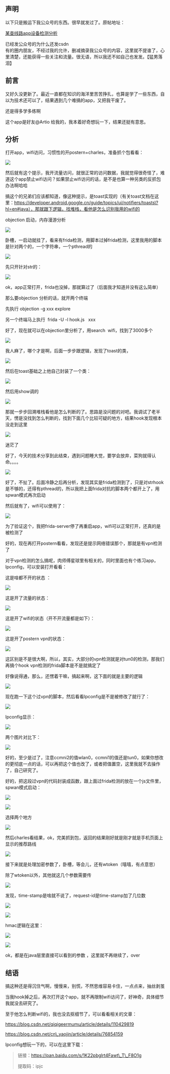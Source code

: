 ## 声明

  
以下只是搬运下我公众号的东西。很早就发过了。原帖地址：

[某查线路app设备检测分析](https://mp.weixin.qq.com/s/HMrhWmB4k_c90WWPOyBDkA "某查线路app设备检测分析")

已经发公众号的为什么还发csdn  
有的圈内朋友，不经过我的允许，删减摘录我公众号的内容，这里就不提谁了，心里清楚，还能获得一些关注和流量。很无语，所以我还不如自己也发发。【猛男落泪】

## 前言

又好久没更新了。最近一直都在知识的海洋里苦苦挣扎，也算是学了一些东西，自以为技术还可以了，结果遇到几个难搞的app，又把我干废了。

还是得多学多练啊

这个app是好友\@Artio 给我的，我本着好奇想玩一下，结果还挺有意思。

## 分析

打开app，wifi访问，习惯性的开postern+charles，准备抓个包看看：

![](https://img-blog.csdnimg.cn/img_convert/f6a7cd09edb5120281c1d7f67d24c393.png)

然后就有这个提示，我开流量访问，就很正常的访问数据，我就觉得很奇怪了，难道这个app禁止wifi访问？如果禁止wifi访问的话，是不是也算一种另类的反抓包办法啊哈哈

搞这个的兄弟们应该都知道，像这种提示，是toast实现的（有关toast文档在这里：https://developer.android.google.cn/guide/topics/ui/notifiers/toasts\?hl=en#java），那就跟下逻辑，找堆栈，看他是怎么识别我用的wifi的

objection 启动，内存漫游分析

![](https://img-blog.csdnimg.cn/img_convert/ae0d509d57c99b03c930731af349e69f.png)

卧槽，一启动就挂了，看来有frida检测，用脚本过掉frida检测，这里我用的脚本是针对两个的，一个字符串，一个pthread的

![](https://img-blog.csdnimg.cn/img_convert/30fee8b6a592567bd7f88b80d94a9f28.png)

先只开针对str的：

![](https://img-blog.csdnimg.cn/img_convert/8b69bf9498b48dd3e82137377ba1a265.png)

ok，app正常打开，frida也没掉，那就算过了（后面我才知道并没有这么简单）

那么要objection 分析的话，就开两个终端

先执行 objection \-g xxx explore

另一个终端马上执行  frida \-U \-l hook.js   xxx

好了，现在就可以在objection里分析了，用search  wifi，找到了3000多个

![](https://img-blog.csdnimg.cn/img_convert/149521f71c767f245d4a3dd45ebca492.png)

我人麻了，哪个才是啊，后面一步步跟逻辑，发现了toast的类，

![](https://img-blog.csdnimg.cn/img_convert/ba16959f71e3ae4edce0ab861f5223dc.png)

然后在toast基础之上他自己封装了一个类：

![](https://img-blog.csdnimg.cn/img_convert/ad36cd4b7604df79ebae924f40075ac0.png)

然后用show调的

![](https://img-blog.csdnimg.cn/img_convert/717d9a13c553e864eb9786b31ca597f0.png)

那就一步步回溯堆栈看他是怎么判断的了。思路是没问题的对吧。我调试了老半天，愣是没找到怎么判断的，找到下面几个比较可疑的地方，结果hook发现根本没走到这里

![](https://img-blog.csdnimg.cn/img_convert/1f1e15da70c8b5d26cf1b415885fc693.png)

迷茫了

好了，今天的技术分享到此结束，遇到问题睡大觉，要学会放弃，菜狗就得认命。。。。

![](https://img-blog.csdnimg.cn/img_convert/b6fb808b1ea45d92dcafd2d7d3cb95ad.jpeg)

好了，不扯了。后面冷静之后再分析，发现其实是frida检测到了，只是对strhook是不够的，还得有pthread的，所以我把上面frida对抗的脚本两个都开上了，用spwan模式再次启动

然后就有了，wifi可以使用了：

![](https://img-blog.csdnimg.cn/img_convert/5008e0cf190c7be97e6f638d329b737f.png)

为了验证这个，我把frida-server停了再重启app，wifi可以正常打开，还真的是被检测了

好的，现在再打开postern看看，发现还是提示网络错误那个，那就是有vpn检测了

对于vpn检测的怎么搞呢，肉师傅星球里有相关的，同时里面也有个练习app，Ipconfig，可以安装打开看看：

这是啥都不开的状态 ：

![](https://img-blog.csdnimg.cn/img_convert/0dcf69d3598457239f1c828798284cab.png)

这是开了流量的状态：

![](https://img-blog.csdnimg.cn/img_convert/c0de0696f07ce20b3a969543989a2f62.png)

这是开了wifi的状态（开不开流量都是如下）：

![](https://img-blog.csdnimg.cn/img_convert/25441fa4d0bbd961e187f53461850b01.png)

这是开了postern vpn的状态：

![](https://img-blog.csdnimg.cn/img_convert/5866e715835797526693782e76d6716d.png)

这区别是不是很大啊，所以，其实，大部分的vpn检测就是对tun0的检测，那我们再搞个hook vpn检测的frida脚本是不是就搞定了

好像说得通，那么，还愣着干嘛，搞起来啊，这下面的就是主要的逻辑

![](https://img-blog.csdnimg.cn/img_convert/8435766cb3f72e3ca72f9628c4985744.png)

现在跑一下这个过vpn的脚本，然后看看Ipconfig是不是被修改了就行了：

![](https://img-blog.csdnimg.cn/img_convert/acb5ba40b85795959904fdf3e48267bc.png)

Ipconfig显示：

![](https://img-blog.csdnimg.cn/img_convert/623ca87038d174007545d1ccae3ef58c.png)

两个图片对比下：

![](https://img-blog.csdnimg.cn/img_convert/36b48b1ce0854dcb8e45ff202c621663.png)

好的，至少是过了，注意ccmni2的值wlan0，ccmni1的值还是tun0，如果你想改的更彻底一点的话，可以再把这个值也改了，或者把值置空，这里我就不去操作了，自己研究了。

好的，把这段过vpn的代码封装成函数，跟上面过frida检测的放在一个js文件里，spwan模式启动：

![](https://img-blog.csdnimg.cn/img_convert/d2b9cf3f8ac119413af2551b9f4e99d9.png)

![](https://img-blog.csdnimg.cn/img_convert/446204835d98ac43f618e7756c3526db.png)

选择两个地方

![](https://img-blog.csdnimg.cn/img_convert/c3f335017b0af31cac56ad7703e1f3a3.png)

然后charles看结果，ok，完美抓到包，返回的结果刚好就是刚才就是手机页面上显示的推荐路线

![](https://img-blog.csdnimg.cn/img_convert/b0bcc12b6bcef7a5a9c9b5bf54eca70e.png)

接下来就是处理加密参数了，卧槽，等会儿，还有wtoken（嘻嘻，有点意思）

除了wtoken以外，其他就这几个参数需要传

![](https://img-blog.csdnimg.cn/img_convert/065fce331265be5276b6c8f6034898e2.png)

发现，time-stamp是啥就不说了，request-id是time-stamp加了几位数

![](https://img-blog.csdnimg.cn/img_convert/304a90a33b5af430468df2b0ed496492.png)

![](https://img-blog.csdnimg.cn/img_convert/13243a062a4d9c342a47b899c78a89c8.png)

hmac逻辑在这里：

![](https://img-blog.csdnimg.cn/img_convert/76f29f3320f9aacc0409e79617a211d8.png)

![](https://img-blog.csdnimg.cn/img_convert/38d94fb549fcbae8f2e73a16c0dc1e2d.png)

ok，都是在java层里直接可以看到的参数 ，这里就不再继续了，over

## 结语

搞这种还是得沉住气啊，慢慢来，别慌，不然思维容易卡住，一点点来，抽丝剥茧

当我hook掉之后，再次打开这个app，就不再限制wifi访问了，好神奇，具体细节我就没去研究了。

至于他怎么判断wifi的，我也没去抠细节了，可以看看相关的文章：

https://blog.csdn.net/qiqigeermumu/article/details/110429819

https://blog.csdn.net/cn\_yaojin/article/details/76854159

Ipconfig想玩一下的，可以在这里下载：

> 链接：https://pan.baidu.com/s/1K22pbglrt4Fawt\_T\_F8O1g
> 
> 提取码：ipjc